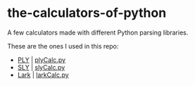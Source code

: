 # the-calculators-of-python
A few calculators made with different Python parsing libraries.

These are the ones I used in this repo:
* [PLY](https://github.com/dabeaz/ply) | [plyCalc.py]()
* [SLY](https://github.com/dabeaz/sly) | [slyCalc.py]()
* [Lark](https://github.com/lark-parser/lark) | [larkCalc.py]()
